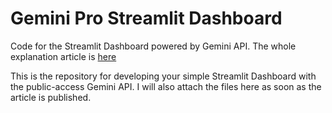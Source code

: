 # Gemini Pro Streamlit Dashboard
Code for the Streamlit Dashboard powered by Gemini API. The whole explanation article is [here](https://levelup.gitconnected.com/develop-a-simple-multimodal-llm-dashboard-with-gemini-pro-and-streamlit-d29b4781275c?sk=69080fa5a715b2129660fe9ed359e96a)

This is the repository for developing your simple Streamlit Dashboard with the public-access Gemini API. I will also attach the files here as soon as the article is published.


